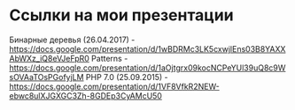 # Ссылки на мои презентации

Бинарные деревья (26.04.2017) - https://docs.google.com/presentation/d/1wBDRMc3LK5cxwjlEns03B8YAXXAbWXz_iQ8eVJeFpR0
Patterns - https://docs.google.com/presentation/d/1aOjtgrx09kocNCPeYUl39uQ8c9WsOVAaTOsPGofyjLM
PHP 7.0 (25.09.2015) - https://docs.google.com/presentation/d/1VF8VfkR2NEW-ebwc8ulXJGXGC3Zh-8GDEp3CyAMcU50
